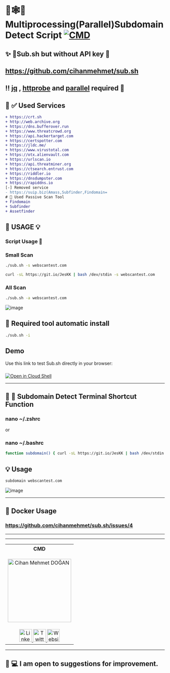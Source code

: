 # 🎯🕸📘 Multiprocessing(Parallel)Subdomain Detect Script [![CMD](https://cdn.rawgit.com/sindresorhus/awesome/d7305f38d29fed78fa85652e3a63e154dd8e8829/media/badge.svg)](https://github.com/sindresorhus/awesome)

## ✨ 🔺Sub.sh but without API key 🔻

## https://github.com/cihanmehmet/sub.sh

## ‼️ [jq](https://stedolan.github.io/jq/download/) , [httprobe](https://github.com/tomnomnom/httprobe) and [parallel](https://www.gnu.org/software/parallel/parallel_tutorial.html) required 📌

## 📘 ✅ Used Services 
```diff
+ https://crt.sh
+ http://web.archive.org
+ https://dns.bufferover.run
+ https://www.threatcrowd.org
+ https://api.hackertarget.com
+ https://certspotter.com
+ https://jldc.me/
+ https://www.virustotal.com
+ https://otx.alienvault.com
+ https://urlscan.io
+ https://api.threatminer.org
+ https://ctsearch.entrust.com
+ https://riddler.io
+ https://dnsdumpster.com
+ https://rapiddns.io
[-] Removed service
- https://suip.biz(Amass,Subfinder,Findomain=
# 🔨 Used Passive Scan Tool
+ Findomain
+ Subfinder
+ Assetfinder
```
## 💢 USAGE 💡
### Script Usage 🎯

### Small Scan
```bash
./sub.sh -s webscantest.com
```
```bash
curl -sL https://git.io/JesKK | bash /dev/stdin -s webscantest.com
```
### All Scan
```bash
./sub.sh -a webscantest.com
```
![image](https://i.imgur.com/FuIh0wQ.png)

##  🔸 Required tool automatic install
```bash
./sub.sh -i
```
## Demo
Use this link to test Sub.sh directly in your browser:
###
[![Open in Cloud Shell](https://gstatic.com/cloudssh/images/open-btn.png)](https://console.cloud.google.com/cloudshell/open?git_repo=https://github.com/cihanmehmet/sub.sh&tutorial=README.md)

- - - - - - - - - - - - - - - - - - - - - - - - - - - - - - - - - - - - - - - - - - - 
## 🔑 📜 Subdomain Detect Terminal Shortcut Function
### nano ~/.zshrc
or
### nano ~/.bashrc

```bash
function subdomain() { curl -sL https://git.io/JesKK | bash /dev/stdin "$1" "$2" }
```
## 💡 Usage
```bash
subdomain webscantest.com
```
![image](https://i.imgur.com/L2sufiT.png)

- - - - - - - - - - - - - - - - - - - - - - - - - - - - - - - - - - - - - - - - - - - 

## 🧵 Docker Usage
### https://github.com/cihanmehmet/sub.sh/issues/4

- - - - - - - - - - - - - - - - - - - - - - - - - - - - - - - - - - - - - - - - - - - 
- - - - - - - - - - - - - - - - - - - - - - - - - - - - - - - - - - - - - - - - - - - 

<table>
  <tr>
    <th><center>CMD</center></th>
  </tr>
  <tr>
    <td>
    <p align="center"><img src="https://avatars0.githubusercontent.com/u/7144304?s=400&u=4f09aca07d60b9dc0825aa5d25615cbe3840621d&v=4" alt="Cihan Mehmet DOĞAN" width="200px"/></p>
    </td>
  </tr>
  <tr>
    <td>
      <div align="center">
        <a href="https://www.linkedin.com/in/cihanmehmet/">
          <img src="https://cdnjs.cloudflare.com/ajax/libs/foundicons/3.0.0/svgs/fi-social-linkedin.svg" alt="Linkedin" width="40px"/>
        </a>
        <a href="https://twitter.com/cihanmehmets">
          <img src="https://cdnjs.cloudflare.com/ajax/libs/foundicons/3.0.0/svgs/fi-social-twitter.svg" alt="Twitter" width="40px"/>
        </a>
        <a href="https://canyoupwn.me/author/cmd/">
          <img src="https://cdnjs.cloudflare.com/ajax/libs/foundicons/3.0.0/svgs/fi-web.svg" alt="Website" width="40px"/>
        </a>
      </div>
    </td>
  </tr>
</table>

- - - - - - - - - - - - - - - - - - - - - - - - - - - - - - - - - - - - - - - - - - - 
## :triangular_flag_on_post: 💻 I am open to suggestions for improvement.
